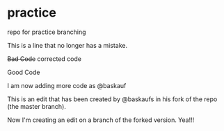 # practice
repo for practice branching

This is a line that no longer has a mistake.

~~Bad Code~~ corrected code

Good Code

I am now adding more code as @baskauf

This is an edit that has been created by @baskaufs in his fork of the repo (the master branch).

Now I'm creating an edit on a branch of the forked version.  Yea!!!
